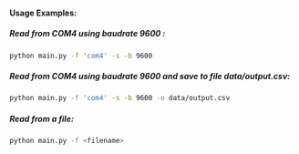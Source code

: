 #### Usage Examples:
##### Read from COM4 using baudrate 9600 :
```bash
python main.py -f 'com4' -s -b 9600
```
        
##### Read from COM4 using baudrate 9600 and save to file data/output.csv:
```bash
python main.py -f 'com4' -s -b 9600 -o data/output.csv
```        
##### Read from a file: 
```bash
python main.py -f <filename> 
```